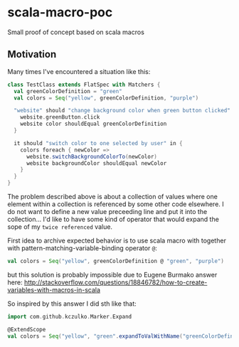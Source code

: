 # scala-macro-poc
Small proof of concept based on scala macros

## Motivation

Many times I've encountered a situation like this:

```scala
class TestClass extends FlatSpec with Matchers {
  val greenColorDefinition = "green"
  val colors = Seq("yellow", greenColorDefinition, "purple")

  "website" should "change background color when green button clicked" in {
    website.greenButton.click
    website color shouldEqual greenColorDefinition
  }

  it should "switch color to one selected by user" in {
    colors foreach { newColor =>
      website.switchBackgroundColorTo(newColor)
      website backgroundColor shouldEqual newColor
    }
  }
}
```

The problem described above is about a collection of values where one element within a collection is referenced by some other code elsewhere. I do not want to define a new value preceeding line and put it into the collection... I'd like to have some kind of operator that would expand the sope of my `twice referenced` value.

First idea to archive expected behavior is to use scala macro with together with pattern-matching-variable-binding operator `@`:

```scala
val colors = Seq("yellow", greenColorDefinition @ "green", "purple")
```

but this solution is probably impossible due to Eugene Burmako answer here:
http://stackoverflow.com/questions/18846782/how-to-create-variables-with-macros-in-scala

So inspired by this answer I did sth like that:

```scala
import com.github.kczulko.Marker.Expand

@ExtendScope
val colors = Seq("yellow", "green".expandToValWithName("greenColorDefinition"), "purple")
```
